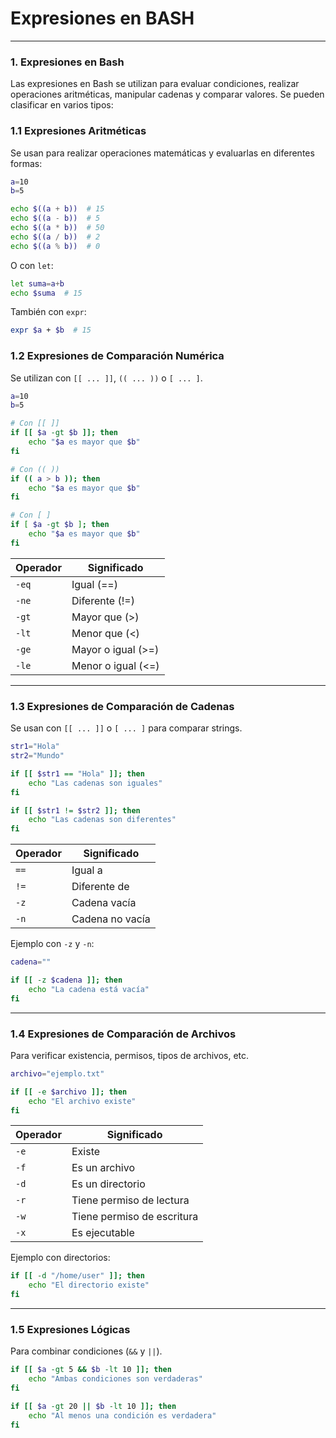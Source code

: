 # Expresiones en BASH

---

### **1. Expresiones en Bash**

Las expresiones en Bash se utilizan para evaluar condiciones, realizar operaciones aritméticas, manipular cadenas y comparar valores. Se pueden clasificar en varios tipos:

### **1.1 Expresiones Aritméticas**

Se usan para realizar operaciones matemáticas y evaluarlas en diferentes formas:

```bash
a=10
b=5

echo $((a + b))  # 15
echo $((a - b))  # 5
echo $((a * b))  # 50
echo $((a / b))  # 2
echo $((a % b))  # 0
```

O con `let`:

```bash
let suma=a+b
echo $suma  # 15
```

También con `expr`:

```bash
expr $a + $b  # 15
```

### **1.2 Expresiones de Comparación Numérica**

Se utilizan con `[[ ... ]]`, `(( ... ))` o `[ ... ]`.

```bash
a=10
b=5

# Con [[ ]]
if [[ $a -gt $b ]]; then
    echo "$a es mayor que $b"
fi

# Con (( ))
if (( a > b )); then
    echo "$a es mayor que $b"
fi

# Con [ ]
if [ $a -gt $b ]; then
    echo "$a es mayor que $b"
fi
```

| **Operador** | **Significado** |
| --- | --- |
| `-eq` | Igual (==) |
| `-ne` | Diferente (!=) |
| `-gt` | Mayor que (>) |
| `-lt` | Menor que (<) |
| `-ge` | Mayor o igual (>=) |
| `-le` | Menor o igual (<=) |

---

### **1.3 Expresiones de Comparación de Cadenas**

Se usan con `[[ ... ]]` o `[ ... ]` para comparar strings.

```bash
str1="Hola"
str2="Mundo"

if [[ $str1 == "Hola" ]]; then
    echo "Las cadenas son iguales"
fi

if [[ $str1 != $str2 ]]; then
    echo "Las cadenas son diferentes"
fi

```

| Operador | Significado |
| --- | --- |
| `==` | Igual a |
| `!=` | Diferente de |
| `-z` | Cadena vacía |
| `-n` | Cadena no vacía |

Ejemplo con `-z` y `-n`:

```bash
cadena=""

if [[ -z $cadena ]]; then
    echo "La cadena está vacía"
fi
```

---

### **1.4 Expresiones de Comparación de Archivos**

Para verificar existencia, permisos, tipos de archivos, etc.

```bash
archivo="ejemplo.txt"

if [[ -e $archivo ]]; then
    echo "El archivo existe"
fi
```

| **Operador** | **Significado** |
| --- | --- |
| `-e` | Existe |
| `-f` | Es un archivo |
| `-d` | Es un directorio |
| `-r` | Tiene permiso de lectura |
| `-w` | Tiene permiso de escritura |
| `-x` | Es ejecutable |

Ejemplo con directorios:

```bash
if [[ -d "/home/user" ]]; then
    echo "El directorio existe"
fi
```

---

### **1.5 Expresiones Lógicas**

Para combinar condiciones (`&&` y `||`).

```bash
if [[ $a -gt 5 && $b -lt 10 ]]; then
    echo "Ambas condiciones son verdaderas"
fi

if [[ $a -gt 20 || $b -lt 10 ]]; then
    echo "Al menos una condición es verdadera"
fi
```